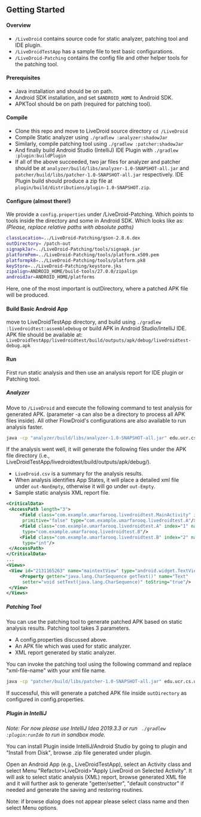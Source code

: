 ## Getting Started
#### Overview
- ``/LiveDroid`` contains source code for static analyzer, patching tool and IDE plugin.
- ``/LiveDroidTestApp`` has a sample file to test basic configurations. 
- ``/LiveDroid-Patching`` contains the config file and other helper tools for the patching tool.

#### Prerequisites
- Java installation and should be on path.
- Android SDK installation, and set ``$ANDROID_HOME``  to Android SDK.
- APKTool should be on path (required for patching tool).

#### Compile
- Clone this repo and move to LiveDroid source directory ``cd /LiveDroid``
- Compile Static analyzer using ``./gradlew :analyzer:shadowJar``
- Similarly, compile patching tool using  ``./gradlew :patcher:shadowJar``
- And finally build Android Studio (IntelliJ) IDE Plugin with ``./gradlew :plugin:buildPlugin``
- If all of the above succeeded, two jar files for analyzer and patcher should be at ``analyzer/build/libs/analyzer-1.0-SNAPSHOT-all.jar`` and ``patcher/build/libs/patcher-1.0-SNAPSHOT-all.jar`` respectively. IDE Plugin build should produce a zip file at ``plugin/build/distributions/plugin-1.0-SNAPSHOT.zip``.

#### Configure (almost there!)
We provide a ``config.properties``  under /LiveDroid-Patching.  Which points to tools inside the directory and some in Android SDK. Which looks like as:  *(Please, replace relative paths with absolute paths)*
```bash
classLocation=../LiveDroid-Patching/gson-2.8.6.dex  
outDirectory= /patch-out  
signapkJar=../LiveDroid-Patching/tools/signapk.jar  
platformPem=../LiveDroid-Patching/tools/platform.x509.pem  
platformpk8=../LiveDroid-Patching/tools/platform.pk8  
keyStore=../LiveDroid-Patching/keystore.jks  
zipalign=ANDROID_HOME/build-tools/27.0.0/zipalign  
androidJar=ANDROID_HOME/platforms
```
Here, one of the most important is outDirectory, where a patched APK file will be produced.
#### Build Basic Android App
move to LiveDroidTestApp directory, and build using ``./gradlew :livedroidtest:assembleDebug`` or build APK in Android Studio/IntelliJ IDE.
APK file should be available at: ``LiveDroidTestApp/livedroidtest/build/outputs/apk/debug/livedroidtest-debug.apk ``
#### Run 
First run static analysis and then use an analysis report for IDE plugin or Patching tool.

#####  Analyzer
Move to ``/LiveDroid`` and execute the following command to test analysis for generated APK. (parameter -a can also be a directory to process all APK files inside). All other FlowDroid's configurations are also available to run analysis faster.

```bash
java -cp "analyzer/build/libs/analyzer-1.0-SNAPSHOT-all.jar" edu.ucr.cs.ufarooq.android.MainClass -p $ANDROID_HOME/platforms -a ../LiveDroidTestApp/livedroidtest/build/outputs/apk/debug/livedroidtest-debug.apk -s SourcesAndSinks.txt -ap 5	
```
If the analysis went well, it will generate the following files under the APK file directory (i.e., LiveDroidTestApp/livedroidtest/build/outputs/apk/debug/).

- ``LiveDroid.csv`` is a summary for the analysis results.
- When analysis identifies App States, it will place a detailed xml file under ``out-NonEmpty``, otherwise it will go under ``out-Empty``. 
- Sample static analysis XML report file.

```xml
<CriticalData>  
 <AccessPath length="3">  
	 <Field class="com.example.umarfarooq.livedroidtest.MainActivity" index="0" name="a"  
	  primitive="false" type="com.example.umarfarooq.livedroidtest.A"/>  
	 <Field class="com.example.umarfarooq.livedroidtest.A" index="1" name="b" primitive="false"  
	  type="com.example.umarfarooq.livedroidtest.B"/>  
	 <Field class="com.example.umarfarooq.livedroidtest.B" index="2" name="f" primitive="true"  
	  type="int"/>  
 </AccessPath>
</CriticalData>
...
<Views>  
 <View id="2131165263" name="maintextView" type="android.widget.TextView">  
	 <Property getter="java.lang.CharSequence getText()" name="Text"  
	  setter="void setText(java.lang.CharSequence)" toString="true"/>  
 </View>
</Views>
```

##### Patching Tool
You can use the patching tool to generate patched APK based on static analysis results. Patching tool takes 3 parameters.

- A config.properties discussed above.
- An APK file which was used for static analyzer. 
- XML report generated by static analyzer.

You can invoke the patching tool using the following command and replace "xml-file-name" with your xml file name.

``` bash
java -cp "patcher/build/libs/patcher-1.0-SNAPSHOT-all.jar" edu.ucr.cs.ufarooq.android.patch.Patcher ../LiveDroid-Patching/config.properties ../LiveDroidTestApp/livedroidtest/build/outputs/apk/debug//processed/livedroidtest-debug.apk ../LiveDroidTestApp/livedroidtest/build/outputs/apk/debug/out-NonEmpty/<xml-file-name>
```
If successful, this will generate a patched APK file inside ``outDirectory`` as configured in config.properties.

##### Plugin in IntelliJ
*Note: For now please use IntelliJ Idea 2019.3.3 or run `` ./gradlew :plugin:runIde`` to run in sandbox mode.*

You can install Plugin inside IntelliJ/Android Studio by going to plugin and "Install from Disk", browse .zip file generated under plugin.

Open an Android App (e.g., LiveDroidTestApp), select an Activity class and select Menu "Refactor>LiveDroid>"Apply LiveDroid on Selected Activity". It will ask to select static analysis (XML) report, browse generated XML file and it will further ask to generate "getter/setter", "default constructor" if needed and generate the saving and restoring routines. 

Note: if browse dialog does not appear please select class name and then select Menu options.
